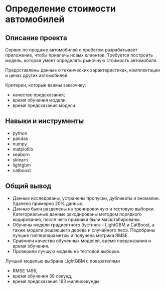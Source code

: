 # Определение стоимости автомобилей

## Описание проекта

Сервис по продаже автомобилей с пробегом разрабатывает приложение, чтобы привлечь новых клиентов. Требуется построить модель, которая умеет определять рыночную стоимость автомобиля. 

Предоставлены данные о технических характеристиках, комплектации и ценах других автомобилей.

Критерии, которые важны заказчику:
- качество предсказания;
- время обучения модели;
- время предсказания модели.

## Навыки и инструменты

- python
- pandas
- numpy
- matplotlib
- seaborn
- sklearn
- lightgbm
- catboost

## Общий вывод

* Данные исследованы, устранены пропуски, дубликаты и аномалии. Удалено примерно 20% данных.
* Данные были разделены на тренировочную и тестовую выборки. Категориальные данные закодированы методом порядкого кодирования, после чего признаки были масштабированы.
* Обучены модели градиентного бустинга - LightGBM и CatBoost, а также модели решающего дерева и случайного леса. Подобраны лучшие гипперпараметры и получена метрика RMSE.
* Сравнили качество обученных моделей, время предсказания и время обучения.
* Проверили лучшую модель на тестовой выборке.

Лучшей моделью выбрана LightGBM	с показателями 
* RMSE 1495, 
* время обучения 39 секунд, 
* время предсказания 163 миллисекунды
